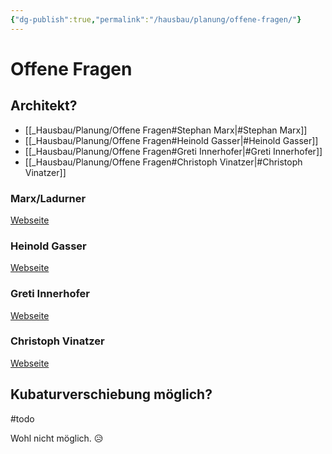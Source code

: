 ```yaml
---
{"dg-publish":true,"permalink":"/hausbau/planung/offene-fragen/"}
---
```


# Offene Fragen

## Architekt?
- [[_Hausbau/Planung/Offene Fragen#Stephan Marx|#Stephan Marx]]
- [[_Hausbau/Planung/Offene Fragen#Heinold Gasser|#Heinold Gasser]]
- [[_Hausbau/Planung/Offene Fragen#Greti Innerhofer|#Greti Innerhofer]]
- [[_Hausbau/Planung/Offene Fragen#Christoph Vinatzer|#Christoph Vinatzer]]

### Marx/Ladurner
[Webseite](https://www.marx-ladurner.com/)

### Heinold Gasser
[Webseite](http://www.heinoldgasser.com/)

### Greti Innerhofer
[Webseite](http://www.architekt-innerhofer.it/)

### Christoph Vinatzer
[Webseite](https://www.arch-vinatzer.com/)

## Kubaturverschiebung möglich?
#todo

Wohl nicht möglich. 😥